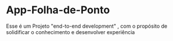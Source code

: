 # App-Folha-de-Ponto
Esse é um Projeto "end-to-end development" , com o propósito de solidificar o conhecimento e desenvolver experiência
